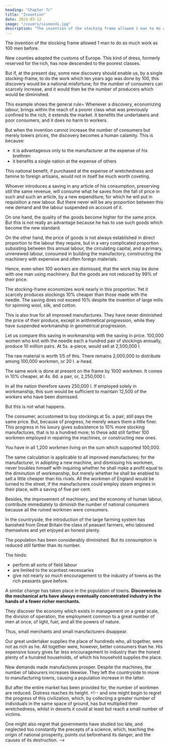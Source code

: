 ```yaml
---
heading: "Chapter 7c"
title: "Invention"
date: 2022-03-12
image: "/covers/sismondi.jpg"
description: "The invention of the stocking frame allowed 1 man to do as much work as 100 men before"
---
```



The invention of the stocking frame allowed 1 man to do as much work as 100 men before. <!-- , was a benefit for humanity, only because, at the same time, the progress of civilization, of population, and of wealth, increased the number of consumers. -->

New counties adopted the customs of Europe. This kind of dress, formerly reserved for the rich, has now descended to the poorest classes. 

But if, at the present day, some new discovery should enable us, by a single stocking-frame, to do the work which ten years ago was done by 100, this discovery would be a national misfortune; for the number of consumers can scarcely increase, and it would then be the number of producers which would be diminished.

This example shows the general rule= Whenever a discovery, economizing labour, brings within the reach of a poorer class what was previously confined to the rich, it extends the market. It benefits the undertakers and poor consumers, and it does no harm to workers. 

But when the invention cannot increase the number of consumers but merely lowers prices, <!-- them at a cheaper rate, either because they are already all furnished, or because the thing produced can never be useful to them, however low it may fall, - --> the discovery becomes a human calamity. This is because:
- it is advantageous only to the manufacturer at the expense of his brethren
- it benefits a single nation at the expense of others

This national benefit, if purchased at the expense of wretchedness and famine to foreign artisans, would not in itself be much worth coveting. <!-- ; it is, besides, very far from being certain. From the progress of communication between different states, from the skill of manufacturers, a discovery in one country is imitated in every other before the former has gained any great profit from it. -->

Whoever introduces a saving in any article of his consumption, preserving still the same revenue, will consume what he saves from the fall of price in such and such an article, by a new expenditure, for which he will put in requisition a new labour. But there never will be any proportion between this new demand and the labour suspended on account of it.

On one hand, the quality of the goods become higher for the same price. <!--  consumers make use of goods a little finer, a little prettier, at the same price. The clothes with which the poor workman is dressed, are a little superior in quality, are really worth a little more than those which covered his father, at the expense of the same part of his wages.  --> But this is not really an advantage because he has to use such goods which become the new standard. 

<!-- . Decency, which according to this station, he is obliged to consult, leaves him no choice; he must dress like his equals, without finding more enjoyment; he makes no saving in this article, he cannot apply it to any other expense. -->

On the other hand, the price of goods is not always established in direct proportion to the labour they require, but in a very complicated proportion subsisting between this annual labour, the circulating capital, and a primary, unrenewed labour, consumed in building the manufactory, constructing the machinery with expensive and often foreign materials. 

Hence, even when 100 workers are dismissed, that the work may be done with one man using machinery. But the goods are not reduced by 99%<!--  the hundredth part --> of their price. 

The stocking-frame economizes work nearly in this proportion. Yet it scarcely produces stockings 10% cheaper than those made with the needle. The saving does not exceed 10% despite the invention of large mills for spinning wool, silk, and cotton. <!-- , women continue to be employed in spinning with the wheel, or even with the distaff; a certain proof that .  -->

This is also true for all improved manufactures. They have never diminished the price of their produce, except in arithmetical progression, while they have suspended workmanship in geometrical progression.



Let us compare this saving in workmanship with the saving in price. <!-- , according to the most simple calculation on the commonest manufacture. --> 100,000 women who knit with the needle each a hundred pair of stockings annually, produce 10 million pairs. At 5s. a-piece, would sell at 2,500,000 l.

The raw material is worth 1/5 of this. There remains 2,000,000 to distribute among 100,000 workmen, or 20 l. a-head.

The same work is done at present on the frame by 1000 workmen. It comes in 10% cheaper, at 4s. 6d. a pair, or, 2,250,000 l.

In all the nation therefore saves 250,000 l. If employed solely in workmanship, this sum would be sufficient to maintain 12,500 of the workers who have been dismissed. 

But this is not what happens.

The consumer, accustomed to buy stockings at 5s. a pair, still pays the same price. But, because of progress, he merely wears them a little finer. This progress in his luxury gives subsistence to 10% more stocking manufactures, that is to a hundred more; to these add still farther 100 workmen employed in repairing the machines, or constructing new ones.

You have in all 1,200 workmen living on the sum which supported 100,000.

The same calculation is applicable to all improved manufactures; for the manufacturer, in adopting a new machine, and dismissing his workmen, never troubles himself with inquiring whether he shall make a profit equal to the diminution of workmanship, but merely whether he shall be enabled to sell a little cheaper than his rivals. All the workmen of England would be turned to the street, if the manufacturers could employ steam engines in their place, with a saving of five per cent.

Besides, the improvement of machinery, and the economy of human labour, contribute immediately to diminish the number of national consumers because all the ruined workmen were consumers. 

In the countryside, the introduction of the large farming system has banished from Great Britain the class of peasant farmers, who laboured themselves and yet enjoyed an honest plenty. 

The population has been considerably diminished. But its consumption is reduced still farther than its number. 

The hinds:
- perform all sorts of field labour
- are limited to the scantiest necessaries
- give not nearly so much encouragement to the industry of towns as the rich peasants gave before.

A similar change has taken place in the population of towns. **Discoveries in the mechanical arts have always eventually concentrated industry in the hands of a fewer richer merchants.** <!-- They enable men to perform with an expensive machine, as a great capital, what was formerly performed with many hands.  -->

They discover the economy which exists in management on a great scale, the division of operation, the employment common to a great number of men at once, of light, fuel, and all the powers of nature. 

Thus, small merchants and small manufacturers disappear.

Our great undertaker supplies the place of hundreds who, all together, were not as rich as he. All together were, however, better consumers than he. His expensive luxury gives far less encouragement to industry than the honest plenty of a hundred households, of which his household supplies the place.

New demands made manufactures prosper. Despite the machines, the number of labourers<!-- , in spite of the augmented powers of labour, --> increases likewise. They left <!-- Such as were dismissed from --> the countryside to move to <!--  found still an establishment in --> manufacturing towns, causing a population increase in the latter. 

But after the entire market has been provided for, the number of workmen are reduced. <!-- ed; when hinds have been dismissed from the fields, spinners from the manufactories of cotton, weavers from those of cloth; when each day a new machine supplies the place of several families, whilst no new demand offers them an occupation or a livelihood;  --> Distress reaches its height.  <!-- and one might begin to regret the progress of this civilization, which, by collecting a greater number of individuals in the same space of ground, has but multiplied their wretchedness, whilst in deserts it could at least but reach a small number of victims. 

One might also regret that governments have studied too late, and neglected too constantly the precepts of a science, which, teaching the origin of national prosperity, points out beforehand its danger, and the causes of its destruction.
 -->
